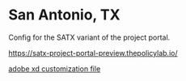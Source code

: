 # San Antonio, TX

Config for the SATX variant of the project portal.

https://satx-project-portal-preview.thepolicylab.io/

[adobe xd customization file](https://xd.adobe.com/view/7443c7e3-cba5-460b-acf3-8c0edf4f8169-2110/grid)
